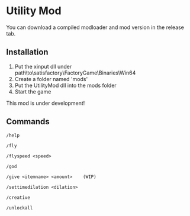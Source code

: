 # Utility Mod

You can download a compiled modloader and mod version in the release tab.

## Installation

1. Put the xinput dll under path\to\satisfactory\FactoryGame\Binaries\Win64
2. Create a folder named 'mods'
3. Put the UtilityMod dll into the mods folder
4. Start the game

This mod is under development!

## Commands

```
/help

/fly

/flyspeed <speed>

/god

/give <itemname> <amount>    (WIP)

/settimedilation <dilation>

/creative

/unlockall
```